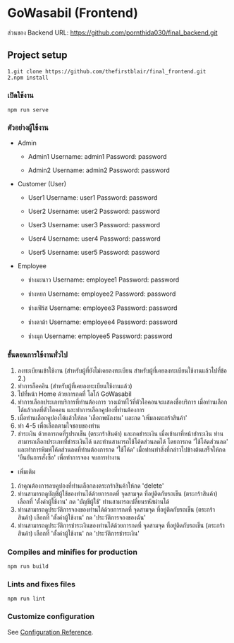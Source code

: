 # GoWasabil (Frontend)

ส่วนของ Backend URL: https://github.com/pornthida030/final_backend.git

## Project setup
```
1.git clone https://github.com/thefirstblair/final_frontend.git
2.npm install
```

### เปิดใช้งาน
```
npm run serve
```

### ตัวอย่างผู้ใช้งาน
- Admin
    + Admin1
        Username: admin1
        Password: password

    + Admin2
        Username: admin2
        Password: password

- Customer (User)
    + User1
        Username: user1
        Password: password

    + User2
        Username: user2
        Password: password

    + User3
        Username: user3
        Password: password

    + User4
        Username: user4
        Password: password

    + User5
        Username: user5
        Password: password

- Employee
    + ช่างมะนาว
        Username: employee1
        Password: password

    + ช่างหยก
        Username: employee2
        Password: password

    + ช่างเฟิร์ส
        Username: employee3
        Password: password

    + ช่างตาต้า
        Username: employee4
        Password: password

    + ช่างมุก
        Username: employee5
        Password: password

### ขั้นตอนการใช้งานทั่วไป
1. ลงทะเบียนเข้าใช้งาน (สำหรับผู้ที่ยังไม่เคยลงทะเบียน สำหรับผู้ที่เคยลงทะเบียนใช้งานแล้วไปที่ข้อ 2.)
2. ทำการล็อคอิน (สำหรับผู้ที่เคยลงทะเบียนใช้งานแล้ว)
3. ไปที่หน้า Home ด้วยการกดที่ โลโก้ GoWasabil
4. ทำการเลือกประเภทบริการที่ท่านต้องการ วางเม้าท์ไว้ที่ตัวไอคอนจะแสดงชื่อบริการ เมื่อท่านเลือกได้แล้วกดที่ตัวไอคอน และทำการเลือกคูปองที่ท่านต้องการ
5. เมื่อท่านเลือกคูปองได้แล้วให้กด 'เลือกพนักงาน' และกด 'เพิ่มลงตะกร้าสินค้า'
6. ทำ 4-5 เพื่อเลือกตามใจชอบของท่าน
7. ชำระเงิน ด้วยการกดที่รูปรถเข็น (ตระกร้าสินค้า) และกดชำระเงิน เมื่อเข้ามาที่หน้าชำระเงิน ท่านสามารถเลือกประเภทที่ชำระเงินได้ และท่านสามารถใช้โค้ดส่วนลดได้ โดยการกด 'ใช้โค้ดส่วนลด' และทำการพิมพ์โค้ดส่วนลดที่ท่านต้องการกด 'ใช้โค้ด' เมื่อท่านทำสิ่งที่กล่าวไปข้างต้นเสร็จให้กด 'ยืนยันการสั่งซื้อ' เพื่อทำการจอง จบการทำงาน

- เพิ่มเติม
1. ถ้าคุณต้องการลบคูปองที่ท่านเลือกลงตระกร้าสินค้าให้กด 'delete'
2. ท่านสามารถดูบัญชีผู้ใช้ของท่านได้ด้วยการกดที่ จุดสามจุด ที่อยู่ติดกับรถเข็น (ตระกร้าสินค้า) เลือกที่ 'ตั้งค่าผู้ใช้งาน' กด 'บัญชีผู้ใช้' ท่านสามารถเปลี่ยนรหัสผ่านได้
3. ท่านสามารถดูประวัติการจองของท่านได้ด้วยการกดที่ จุดสามจุด ที่อยู่ติดกับรถเข็น (ตระกร้าสินค้า) เลือกที่ 'ตั้งค่าผู้ใช้งาน' กด 'ประวัติการจองของฉัน'
4. ท่านสามารถดูประวัติการชำระเงินของท่านได้ด้วยการกดที่ จุดสามจุด ที่อยู่ติดกับรถเข็น (ตระกร้าสินค้า) เลือกที่ 'ตั้งค่าผู้ใช้งาน' กด 'ประวัติการชำระเงิน'

### Compiles and minifies for production
```
npm run build
```

### Lints and fixes files
```
npm run lint
```

### Customize configuration
See [Configuration Reference](https://cli.vuejs.org/config/).
